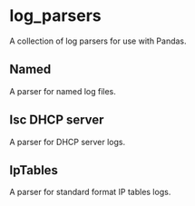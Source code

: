 # log_parsers
A collection of log parsers for use with Pandas.

## Named
A parser for named log files.

## Isc DHCP server
A parser for DHCP server logs.

## IpTables
A parser for standard format IP tables logs.

